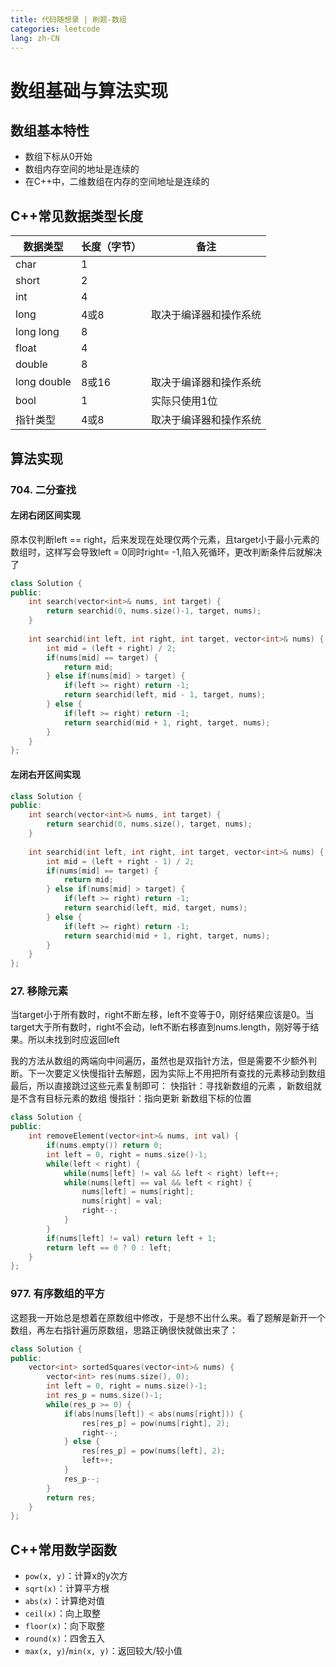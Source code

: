 ```yaml
---
title: 代码随想录 | 刷题-数组
categories: leetcode
lang: zh-CN
---
```


# 数组基础与算法实现

## 数组基本特性
- 数组下标从0开始
- 数组内存空间的地址是连续的
- 在C++中，二维数组在内存的空间地址是连续的

## C++常见数据类型长度
| 数据类型    | 长度（字节）               | 备注                          |
|------------|--------------------------|-------------------------------|
| char       | 1                        |                               |
| short      | 2                        |                               |
| int        | 4                        |                               |
| long       | 4或8                     | 取决于编译器和操作系统        |
| long long  | 8                        |                               |
| float      | 4                        |                               |
| double     | 8                        |                               |
| long double| 8或16                    | 取决于编译器和操作系统        |
| bool       | 1                        | 实际只使用1位                 |
| 指针类型   | 4或8                     | 取决于编译器和操作系统        |

## 算法实现

### 704. 二分查找

#### 左闭右闭区间实现
原本仅判断left == right，后来发现在处理仅两个元素，且target小于最小元素的数组时，这样写会导致left = 0同时right= -1,陷入死循环，更改判断条件后就解决了
```cpp
class Solution {
public:
    int search(vector<int>& nums, int target) {
        return searchid(0, nums.size()-1, target, nums);
    }
   
    int searchid(int left, int right, int target, vector<int>& nums) {
        int mid = (left + right) / 2;
        if(nums[mid] == target) {
            return mid;
        } else if(nums[mid] > target) {
            if(left >= right) return -1;
            return searchid(left, mid - 1, target, nums);
        } else {
            if(left >= right) return -1;
            return searchid(mid + 1, right, target, nums);
        }
    }
};
```

#### 左闭右开区间实现
```cpp
class Solution {
public:
    int search(vector<int>& nums, int target) {
        return searchid(0, nums.size(), target, nums);
    }
   
    int searchid(int left, int right, int target, vector<int>& nums) {
        int mid = (left + right - 1) / 2;
        if(nums[mid] == target) {
            return mid;
        } else if(nums[mid] > target) {
            if(left >= right) return -1;
            return searchid(left, mid, target, nums);
        } else {
            if(left >= right) return -1;
            return searchid(mid + 1, right, target, nums);
        }
    }
};
```

### 27. 移除元素
当target小于所有数时，right不断左移，left不变等于0，刚好结果应该是0。当target大于所有数时，right不会动，left不断右移直到nums.length，刚好等于结果。所以未找到时应返回left  

我的方法从数组的两端向中间遍历，虽然也是双指针方法，但是需要不少额外判断。下一次要定义快慢指针去解题，因为实际上不用把所有查找的元素移动到数组最后，所以直接跳过这些元素复制即可：
快指针：寻找新数组的元素 ，新数组就是不含有目标元素的数组
慢指针：指向更新 新数组下标的位置
```cpp
class Solution {
public:
    int removeElement(vector<int>& nums, int val) {
        if(nums.empty()) return 0;
        int left = 0, right = nums.size()-1;
        while(left < right) {
            while(nums[left] != val && left < right) left++;
            while(nums[left] == val && left < right) {
                nums[left] = nums[right];
                nums[right] = val;
                right--;
            }
        }
        if(nums[left] != val) return left + 1;
        return left == 0 ? 0 : left;
    }
};
```

### 977. 有序数组的平方
这题我一开始总是想着在原数组中修改，于是想不出什么来。看了题解是新开一个数组，再左右指针遍历原数组，思路正确很快就做出来了：
```cpp
class Solution {
public:
    vector<int> sortedSquares(vector<int>& nums) {
        vector<int> res(nums.size(), 0);
        int left = 0, right = nums.size()-1;
        int res_p = nums.size()-1;
        while(res_p >= 0) {
            if(abs(nums[left]) < abs(nums[right])) {
                res[res_p] = pow(nums[right], 2);
                right--;
            } else {
                res[res_p] = pow(nums[left], 2);
                left++;
            }
            res_p--;
        }
        return res;
    }
};
```

## C++常用数学函数
- `pow(x, y)`：计算x的y次方
- `sqrt(x)`：计算平方根
- `abs(x)`：计算绝对值
- `ceil(x)`：向上取整
- `floor(x)`：向下取整
- `round(x)`：四舍五入
- `max(x, y)`/`min(x, y)`：返回较大/较小值
